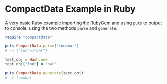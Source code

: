 # CompactData Example in Ruby

A very basic Ruby example importing the [RubyGem](https://rubygems.org/gems/compactdata) and using `puts` to output to console, using the two methods `parse` and `generate`.

```ruby
require "compactdata"

puts CompactData.parse("foo=bar")
# -> {"foo"=>"bar"}

test_obj = Hash.new
test_obj["foo"] = "bar"

puts CompactData.generate(test_obj)
# -> foo=bar
```